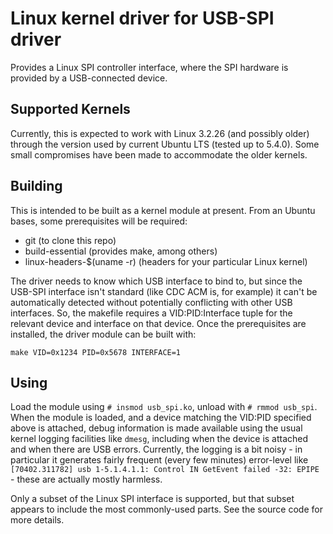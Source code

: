 Linux kernel driver for USB-SPI driver
===
Provides a Linux SPI controller interface, where the SPI hardware is provided by a USB-connected device.

Supported Kernels
---
Currently, this is expected to work with Linux 3.2.26 (and possibly older) through the version used by current Ubuntu LTS (tested up to 5.4.0).  Some small compromises have been made to accommodate the older kernels.

Building
---
This is intended to be built as a kernel module at present.  From an Ubuntu bases, some prerequisites will be required:
  * git (to clone this repo)
  * build-essential (provides make, among others)
  * linux-headers-$(uname -r) (headers for your particular Linux kernel)

The driver needs to know which USB interface to bind to, but since the USB-SPI interface isn't standard (like CDC ACM is, for example) it can't be automatically detected without potentially conflicting with other USB interfaces.  So, the makefile requires a VID:PID:Interface tuple for the relevant device and interface on that device.  Once the prerequisites are installed, the driver module can be built with:
```
make VID=0x1234 PID=0x5678 INTERFACE=1
```

Using
---
Load the module using `# insmod usb_spi.ko`, unload with `# rmmod usb_spi`.  When the module is loaded, and a device matching the VID:PID specified above is attached, debug information is made available using the usual kernel logging facilities like `dmesg`, including when the device is attached and when there are USB errors.  Currently, the logging is a bit noisy - in particular it generates fairly frequent (every few minutes) error-level like `[70402.311782] usb 1-5.1.4.1.1: Control IN GetEvent failed -32: EPIPE` - these are actually mostly harmless.

Only a subset of the Linux SPI interface is supported, but that subset appears to include the most commonly-used parts.  See the source code for more details.